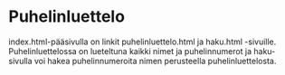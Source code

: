 # Puhelinluettelo

index.html-pääsivulla on linkit puhelinluettelo.html ja haku.html -sivuille.
Puhelinluettelossa on lueteltuna kaikki nimet ja puhelinnumerot ja haku-sivulla voi hakea puhelinnumeroita nimen perusteella puhelinluettelosta.
